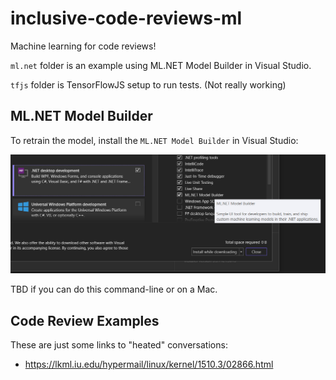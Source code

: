 # inclusive-code-reviews-ml

Machine learning for code reviews!

`ml.net` folder is an example using ML.NET Model Builder in Visual Studio.

`tfjs` folder is TensorFlowJS setup to run tests. (Not really working)

## ML.NET Model Builder

To retrain the model, install the `ML.NET Model Builder` in Visual Studio:

![Visual Studio Installer](docs/vsinstaller.png)

TBD if you can do this command-line or on a Mac.

## Code Review Examples

These are just some links to "heated" conversations:

* https://lkml.iu.edu/hypermail/linux/kernel/1510.3/02866.html
